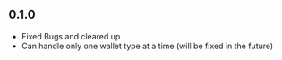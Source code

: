 ## 0.1.0

* Fixed Bugs and cleared up
* Can handle only one wallet type at a time (will be fixed in the future)
